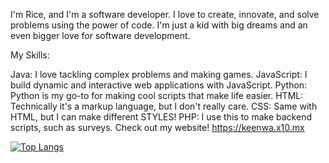 I'm Rice, and I'm a software developer. I love to create, innovate, and solve problems using the power of code. I'm just a kid with big dreams and an even bigger love for software development.

My Skills:

Java: I love tackling complex problems and making games.
JavaScript: I build dynamic and interactive web applications with JavaScript.
Python: Python is my go-to for making cool scripts that make life easier.
HTML: Technically it's a markup language, but I don't really care.
CSS: Same with HTML, but I can make different STYLES!
PHP: I use this to make backend scripts, such as surveys.
 Check out my website! https://keenwa.x10.mx

[![Top Langs](https://github-readme-stats.vercel.app/api/top-langs/?username=keenwarice&layout=compact&theme=radical)](https://github.com/anuraghazra/github-readme-stats)


